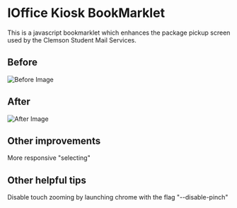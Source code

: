 # IOffice Kiosk BookMarklet

This is a javascript bookmarklet which enhances the package pickup screen used by the Clemson Student Mail Services.

## Before
![Before Image](http://puu.sh/qQvYh/b311e11158.png "Wow this is ugly")

## After
![After Image](http://puu.sh/qQw2M/761c687fbc.png "Wow this is beautiful")

## Other improvements
More responsive "selecting"

## Other helpful tips
Disable touch zooming by launching chrome with the flag "--disable-pinch"

